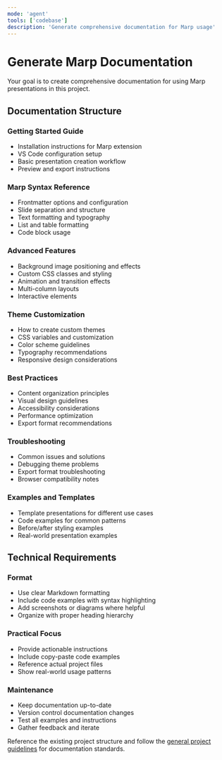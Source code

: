 ```yaml
---
mode: 'agent'
tools: ['codebase']
description: 'Generate comprehensive documentation for Marp usage'
---
```


# Generate Marp Documentation

Your goal is to create comprehensive documentation for using Marp presentations in this project.

## Documentation Structure

### Getting Started Guide
- Installation instructions for Marp extension
- VS Code configuration setup
- Basic presentation creation workflow
- Preview and export instructions

### Marp Syntax Reference
- Frontmatter options and configuration
- Slide separation and structure
- Text formatting and typography
- List and table formatting
- Code block usage

### Advanced Features
- Background image positioning and effects
- Custom CSS classes and styling
- Animation and transition effects
- Multi-column layouts
- Interactive elements

### Theme Customization
- How to create custom themes
- CSS variables and customization
- Color scheme guidelines
- Typography recommendations
- Responsive design considerations

### Best Practices
- Content organization principles
- Visual design guidelines
- Accessibility considerations
- Performance optimization
- Export format recommendations

### Troubleshooting
- Common issues and solutions
- Debugging theme problems
- Export format troubleshooting
- Browser compatibility notes

### Examples and Templates
- Template presentations for different use cases
- Code examples for common patterns
- Before/after styling examples
- Real-world presentation examples

## Technical Requirements

### Format
- Use clear Markdown formatting
- Include code examples with syntax highlighting
- Add screenshots or diagrams where helpful
- Organize with proper heading hierarchy

### Practical Focus
- Provide actionable instructions
- Include copy-paste code examples
- Reference actual project files
- Show real-world usage patterns

### Maintenance
- Keep documentation up-to-date
- Version control documentation changes
- Test all examples and instructions
- Gather feedback and iterate

Reference the existing project structure and follow the [general project guidelines](../copilot-instructions.md) for documentation standards.
